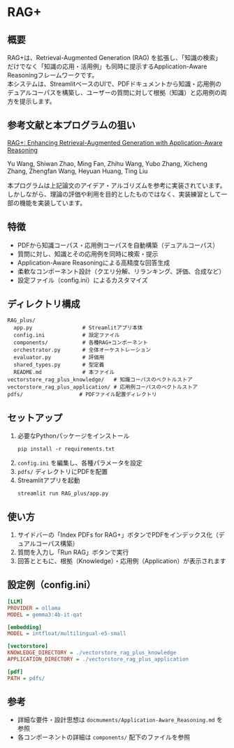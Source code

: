 # RAG+

## 概要

RAG+は、Retrieval-Augmented Generation (RAG) を拡張し、「知識の検索」だけでなく「知識の応用・活用例」も同時に提示するApplication-Aware Reasoningフレームワークです。  
本システムは、StreamlitベースのUIで、PDFドキュメントから知識・応用例のデュアルコーパスを構築し、ユーザーの質問に対して根拠（知識）と応用例の両方を提示します。

## 参考文献と本プログラムの狙い
[RAG+: Enhancing Retrieval-Augmented Generation with Application-Aware Reasoning](https://arxiv.org/abs/2506.11555)  

Yu Wang, Shiwan Zhao, Ming Fan, Zhihu Wang, Yubo Zhang, Xicheng Zhang, Zhengfan Wang, Heyuan Huang, Ting Liu

本プログラムは上記論文のアイデア・アルゴリズムを参考に実装されています。しかしながら、理論の評価や利用を目的としたものではなく、実装練習として一部の機能を実装しています。

## 特徴

- PDFから知識コーパス・応用例コーパスを自動構築（デュアルコーパス）
- 質問に対し、知識とその応用例を同時に検索・提示
- Application-Aware Reasoningによる高精度な回答生成
- 柔軟なコンポーネント設計（クエリ分解、リランキング、評価、合成など）
- 設定ファイル（config.ini）によるカスタマイズ

## ディレクトリ構成

```
RAG_plus/
  app.py                # Streamlitアプリ本体
  config.ini            # 設定ファイル
  components/           # 各種RAG+コンポーネント
  orchestrator.py       # 全体オーケストレーション
  evaluator.py          # 評価用
  shared_types.py       # 型定義
  README.md             # 本ファイル
vectorstore_rag_plus_knowledge/   # 知識コーパスのベクトルストア
vectorstore_rag_plus_application/ # 応用例コーパスのベクトルストア
pdfs/                  # PDFファイル配置ディレクトリ
```

## セットアップ

1. 必要なPythonパッケージをインストール
   ```
   pip install -r requirements.txt
   ```
2. `config.ini` を編集し、各種パラメータを設定
3. `pdfs/` ディレクトリにPDFを配置
4. Streamlitアプリを起動
   ```
   streamlit run RAG_plus/app.py
   ```

## 使い方

1. サイドバーの「Index PDFs for RAG+」ボタンでPDFをインデックス化（デュアルコーパス構築）
2. 質問を入力し「Run RAG」ボタンで実行
3. 回答とともに、根拠（Knowledge）・応用例（Application）が表示されます

## 設定例（config.ini）

```ini
[LLM]
PROVIDER = ollama
MODEL = gemma3:4b-it-qat

[embedding]
MODEL = intfloat/multilingual-e5-small

[vectorstore]
KNOWLEDGE_DIRECTORY = ./vectorstore_rag_plus_knowledge
APPLICATION_DIRECTORY = ./vectorstore_rag_plus_application

[pdf]
PATH = pdfs/
```

## 参考

- 詳細な要件・設計思想は `docmuments/Application-Aware_Reasoning.md` を参照
- 各コンポーネントの詳細は `components/` 配下のファイルを参照
